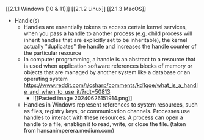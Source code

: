 [[2.1.1 Windows (10 & 11)]]
[[2.1.2 Linux]]
[[2.1.3 MacOS]]

- Handle(s)
	- Handles are essentially tokens to access certain kernel services, when you pass a handle to another process (e.g. child process will inherit handles that are explicitly set to be inheritable), the kernel actually "duplicates" the handle and increases the handle counter of the particular resource
	- In computer programming, a handle is an abstract to a resource that is used when application software references blocks of memory or objects that are managed by another system like a database or an operating system
	  https://www.reddit.com/r/csharp/comments/kd1qqe/what_is_a_handle_and_when_to_use_it/?rdt=50813
		- ![[Pasted image 20240626151914.png]]
	- Handles in Windows represent references to system resources, such as files, registry keys, or communication channels. Processes use handles to interact with these resources. A process can open a handle to a file, enablign it to read, write, or close the file. 
	 (taken from hansanimperera.medium.com)
	